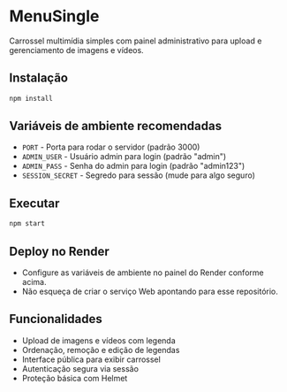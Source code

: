 # MenuSingle

Carrossel multimídia simples com painel administrativo para upload e gerenciamento de imagens e vídeos.

## Instalação

```bash
npm install
```

## Variáveis de ambiente recomendadas

- `PORT` - Porta para rodar o servidor (padrão 3000)
- `ADMIN_USER` - Usuário admin para login (padrão "admin")
- `ADMIN_PASS` - Senha do admin para login (padrão "admin123")
- `SESSION_SECRET` - Segredo para sessão (mude para algo seguro)

## Executar

```bash
npm start
```

## Deploy no Render

- Configure as variáveis de ambiente no painel do Render conforme acima.
- Não esqueça de criar o serviço Web apontando para esse repositório.

## Funcionalidades

- Upload de imagens e vídeos com legenda
- Ordenação, remoção e edição de legendas
- Interface pública para exibir carrossel
- Autenticação segura via sessão
- Proteção básica com Helmet

